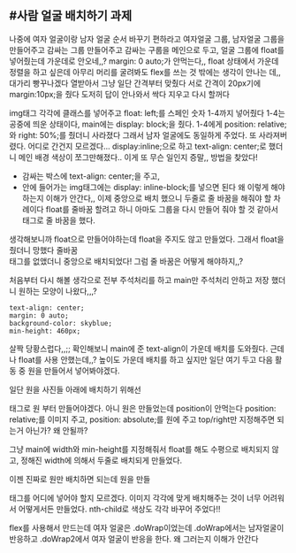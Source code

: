 #사람 얼굴 배치하기 과제
------------------
나중에 여자 얼굴이랑 남자 얼굴 순서 바꾸기 편하라고 여자얼굴 그룹, 남자얼굴 그룹을 만들어주고 
감싸는 그룹 만들어주고
감싸는 구룹을 메인으로 두고, 얼굴 그룹에 float를 넣어줬는데 가운데로 안오네,,?
margin: 0 auto;가 안먹는다,,
float 상태에서 가운데 정렬을 하고 싶은데 아무리 머리를 굴려봐도 flex를 쓰는 것 밖에는 생각이 안나는 데,, 대가리 빵꾸나겠다
열받아서 그냥 일단 간격부터 맞췄다 서로 간격이 20px기에 margin:10px;을 줬다
도저히 답이 안나와서 싹다 지우고 다시 할꺼다

img태그 각각에 클래스를 넣어주고 float: left;를 스페인 숫자 1-4까지 넣어줬다
1-4는 공중에 띄운 상태이다, main에는 display: block;을 줬다.
1-4에게 position: relative;와 right: 50%;를 줬더니 사라졌다
그래서 남자 얼굴에도 동일하게 주었다.
또 사라져버렸다. 어디로 간건지 모르겠다...
display:inline;으로 하고 text-align: center;로 했더니 메인 배경 색상이 쪼그만해졌다.. 이게 또 무슨 일인지 증말,,
방법을 찾았다!
- 감싸는 박스에 text-align: center;을 주고,
- 안에 들어가는 img태그에는 display: inline-block;를 넣으면 된다
왜 이렇게 해야하는지 이해가 안간다,,
이제 중앙으로 배치 했으니 두줄로 줄 바꿈을 해줘야 할 차례이다
float를 줄바꿈 할려고 하니 아마도 그룹을 다시 만들어 줘야 할 것 같아서 <br>태그로 줄 바꿈을 했다.

생각해보니까 float으로 만들어야하는데 float을 주지도 않고 만들었다. 그래서 float을 줬더니 망했다
줄바꿈 <br>태그를 없앴더니 중앙으로 배치되었다!
그럼 줄 바꿈은 어떻게 해야하지,,?

처음부터 다시 해볼 생각으로 전부 주석처리를 하고 main만 주석처리 안하고 저장 했더니 원하는 모양이 나왔다,,,?
```
text-align: center;
margin: 0 auto;
background-color: skyblue;
min-height: 460px;
```
살짝 당황스럽다,,;; 확인해보니 main에 준 text-align이 가운데 배치를 도와줬다.
근데 나 float를 사용 안했는데,,?
높이도 가운데 배치를 하고 싶지만 일단 여기 두고 다음 활동 중 원을 만들어서 넣어봐야겠다.

일단 원을 사진들 아래에 배치하기 위해선 <div> 태그로 원 부터 만들어야겠다.
아니 원은 만들었는데 position이 안먹는다
position: relative;를 이미지 주고, position: absolute;를 원에 주고 top/right만 지정해주면 되는거 아닌가? 
왜 안될까? 

그냥 main에 width와 min-height를 지정해줘서 float를 해도 수평으로 배치되지 않고, 정해진 width에 의해서 두줄로 배치되게 만들었다.

이젠 진짜로 원만 배치하면 되는데 원을 만들 <div>태그를 어디에 넣어야 할지 모르겠다.
이미지 각각에 맞게 배치해주는 것이 너무 어려워서 어떻게서든 만들었다.
nth-child로 색상도 각각 바꾸어 주었다!!

flex를 사용해서 만드는데 여자 얼굴은 .doWrap이었는데 .doWrap에서는 남자얼굴이 반응하고 .doWrap2에서 여자 얼굴이 반응을 한다. 왜 그러는지 이해가 안간다